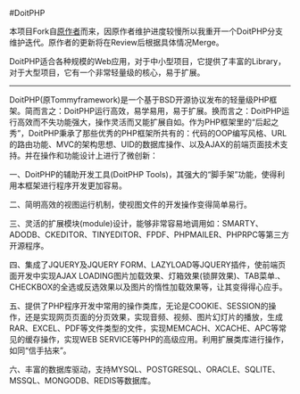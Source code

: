 #DoitPHP

本项目Fork自[原作者](https://github.com/doitphp/doitphp)而来，因原作者维护进度较慢所以我重开一个DoitPHP分支维护迭代。原作者的更新将在Review后根据具体情况Merge。

DoitPHP适合各种规模的Web应用，对于中小型项目，它提供了丰富的Library，对于大型项目，它有一个非常轻量级的核心，易于扩展。

----


DoitPHP(原Tommyframework)是一个基于BSD开源协议发布的轻量级PHP框架。简而言之：DoitPHP运行高效，易学易用，易于扩展。换而言之：DoitPHP运行高效而不失功能强大，操作灵活而又能扩展自如。作为PHP框架里的“后起之秀”，DoitPHP秉承了那些优秀的PHP框架所共有的：代码的OOP编写风格、URL的路由功能、MVC的架构思想、UID的数据库操作、以及AJAX的前端页面技术支持。并在操作和功能设计上进行了微创新：

一、DoitPHP的辅助开发工具(DoitPHP Tools)，其强大的“脚手架”功能，使得利用本框架进行程序开发更加容易。

二、简明高效的视图运行机制，使视图文件的开发操作变得简单易行。

三、灵活的扩展模块(module)设计，能够非常容易地调用如：SMARTY、ADODB、CKEDITOR、TINYEDITOR、FPDF、PHPMAILER、PHPRPC等第三方开源程序。

四、集成了JQUERY及JQUERY FORM、LAZYLOAD等JQUERY插件，使前端页面开发中实现AJAX LOADING图片加载效果、灯箱效果(锁屏效果)、TAB菜单.、CHECKBOX的全选或反选效果以及图片的惰性加载效果等，让其变得得心应手。

五、提供了PHP程序开发中常用的操作类库，无论是COOKIE、SESSION的操作，还是实现网页页面的分页效果，实现音频、视频、图片幻灯片的播放，生成RAR、EXCEL、PDF等文件类型的文件，实现MEMCACH、XCACHE、APC等常见的缓存操作，实现WEB SERVICE等PHP的高级应用。利用扩展类库进行操作，如同“信手拈来”。

六、丰富的数据库驱动，支持MYSQL、POSTGRESQL、ORACLE、SQLITE、MSSQL、MONGODB、REDIS等数据库。

